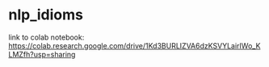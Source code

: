 # nlp_idioms

link to colab notebook: https://colab.research.google.com/drive/1Kd3BURLIZVA6dzKSVYLairIWo_KLMZfh?usp=sharing

